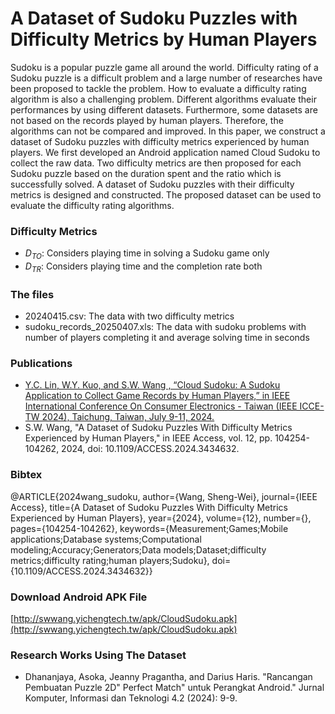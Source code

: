 # A Dataset of Sudoku Puzzles with Difficulty Metrics by Human Players
Sudoku is a popular puzzle game all around the world.
Difficulty rating of a Sudoku puzzle is a  difficult problem and a large number of researches have been proposed to tackle the problem.
How to evaluate a difficulty rating algorithm is also a challenging problem.
Different algorithms evaluate their performances by using different datasets.
Furthermore,  some datasets are not based on the records played by human players.
Therefore,  the algorithms can not be compared and improved.
In this paper,  we construct a dataset of Sudoku puzzles with difficulty metrics experienced by human players.
We first developed an Android application named Cloud Sudoku to collect the raw data.
Two difficulty metrics are then proposed for each Sudoku puzzle based on the duration spent and the ratio which is successfully solved.
A dataset of Sudoku puzzles with their difficulty metrics is designed and constructed.
The proposed dataset can be used to evaluate the difficulty rating algorithms.

### Difficulty Metrics
* $D_{TO}$: Considers playing time in solving a Sudoku game only
* $D_{TR}$: Considers playing time and the completion rate both

### The files
* 20240415.csv: The data with two difficulty metrics
* sudoku_records_20250407.xls: The data with sudoku problems with number of players completing it and average solving time in seconds

### Publications
* [Y.C. Lin, W.Y. Kuo, and S.W. Wang , “Cloud Sudoku: A Sudoku Application to Collect Game Records by Human Players,” in IEEE International Conference On Consumer Electronics - Taiwan (IEEE ICCE-TW 2024), Taichung, Taiwan, July 9-11, 2024.](https://ieeexplore.ieee.org/document/10674538)
* S.W. Wang, "A Dataset of Sudoku Puzzles With Difficulty Metrics Experienced by Human Players," in IEEE Access, vol. 12, pp. 104254-104262, 2024, doi: 10.1109/ACCESS.2024.3434632.

### Bibtex

@ARTICLE{2024wang_sudoku,
  author={Wang, Sheng-Wei},
  journal={IEEE Access}, 
  title={A Dataset of Sudoku Puzzles With Difficulty Metrics Experienced by Human Players}, 
  year={2024},
  volume={12},
  number={},
  pages={104254-104262},
  keywords={Measurement;Games;Mobile applications;Database systems;Computational modeling;Accuracy;Generators;Data models;Dataset;difficulty metrics;difficulty rating;human players;Sudoku},
  doi={10.1109/ACCESS.2024.3434632}}
  
### Download Android APK File
[http://swwang.yichengtech.tw/apk/CloudSudoku.apk](http://swwang.yichengtech.tw/apk/CloudSudoku.apk)


### Research Works Using The Dataset
* Dhananjaya, Asoka, Jeanny Pragantha, and Darius Haris. "Rancangan Pembuatan Puzzle 2D" Perfect Match" untuk Perangkat Android." Jurnal Komputer, Informasi dan Teknologi 4.2 (2024): 9-9.

